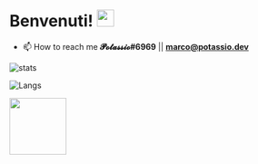 
# Benvenuti! <img src="https://raw.githubusercontent.com/MartinHeinz/MartinHeinz/master/wave.gif" width="30px">


- 📫 How to reach me **𝓟𝓸𝓽𝓪𝓼𝓼𝓲𝓸#6969**   ||    **marco@potassio.dev**



![stats](https://github-readme-stats.vercel.app/api?username=PotassioK&layout=compact)


![Langs](https://github-readme-stats.vercel.app/api/top-langs/?username=PotassioK&layout=compact)

<img src="https://cdn.discordapp.com/emojis/807300930856419448.gif?v=1" width="100px">

